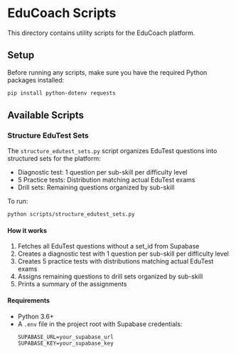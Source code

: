 # EduCoach Scripts

This directory contains utility scripts for the EduCoach platform.

## Setup

Before running any scripts, make sure you have the required Python packages installed:

```bash
pip install python-dotenv requests
```

## Available Scripts

### Structure EduTest Sets

The `structure_edutest_sets.py` script organizes EduTest questions into structured sets for the platform:

- Diagnostic test: 1 question per sub-skill per difficulty level
- 5 Practice tests: Distribution matching actual EduTest exams
- Drill sets: Remaining questions organized by sub-skill

To run:

```bash
python scripts/structure_edutest_sets.py
```

#### How it works

1. Fetches all EduTest questions without a set_id from Supabase
2. Creates a diagnostic test with 1 question per sub-skill per difficulty level
3. Creates 5 practice tests with distributions matching actual EduTest exams
4. Assigns remaining questions to drill sets organized by sub-skill
5. Prints a summary of the assignments

#### Requirements

- Python 3.6+
- A `.env` file in the project root with Supabase credentials:
  ```
  SUPABASE_URL=your_supabase_url
  SUPABASE_KEY=your_supabase_key
  ``` 